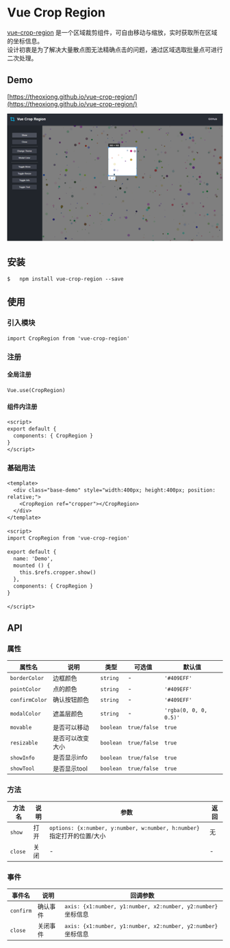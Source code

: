 # Vue Crop Region

[vue-crop-region](https://github.com/TheoXiong/vue-crop-region) 是一个区域裁剪组件，可自由移动与缩放，实时获取所在区域的坐标信息。     
设计初衷是为了解决大量散点图无法精确点击的问题，通过区域选取批量点可进行二次处理。

## Demo
[https://theoxiong.github.io/vue-crop-region/](https://theoxiong.github.io/vue-crop-region/) 

![Demo](./demo.png)

## 安装
``` 
$   npm install vue-crop-region --save
```

## 使用

### 引入模块
```
import CropRegion from 'vue-crop-region'
```

### 注册
#### 全局注册
```
Vue.use(CropRegion)
```
#### 组件内注册
```
<script>
export default {
  components: { CropRegion }
}
</script>
```

### 基础用法

```
<template>
  <div class="base-demo" style="width:400px; height:400px; position: relative;">
    <CropRegion ref="cropper"></CropRegion>
  </div>
</template>

<script>
import CropRegion from 'vue-crop-region'

export default {
  name: 'Demo',
  mounted () {
    this.$refs.cropper.show()
  },
  components: { CropRegion }
}

</script>
```

## API

### 属性

| 属性名  | 说明   | 类型      | 可选值      | 默认值    |
| ----| --------- | ------- | ------------- | --------- |
| `borderColor`   | 边框颜色   | `string`  | - | `'#409EFF'`  |
| `pointColor`    | 点的颜色   | `string`  | - | `'#409EFF'`  |
| `confirmColor`  | 确认按钮颜色 | `string`  | - | `'#409EFF'` |
| `modalColor`    | 遮盖层颜色   | `string`  | - | `'rgba(0, 0, 0, 0.5)'` |
| `movable`   | 是否可以移动 | `boolean`  | `true/false` | `true` |
| `resizable` | 是否可以改变大小 | `boolean`  | `true/false` | `true` |
| `showInfo` | 是否显示info | `boolean`  | `true/false` | `true` |
| `showTool` | 是否显示tool | `boolean`  | `true/false` | `true` |

### 方法

| 方法名  | 说明      | 参数       | 返回       |
| ------- | -------- | ---------  | ---------- |
| `show`  | 打开     | `options: {x:number, y:number, w:number, h:number}`  指定打开的位置/大小 | 无   |
| `close` | 关闭     | -          | -           |

### 事件

| 事件名        | 说明                   | 回调参数                                                        |
| ------------- | --------------------- | -----------------------------------------------------------    |
| `confirm`     | 确认事件               | `axis: {x1:number, y1:number, x2:number, y2:number}` 坐标信息  |
| `close`       | 关闭事件               | `axis: {x1:number, y1:number, x2:number, y2:number}` 坐标信息  |




